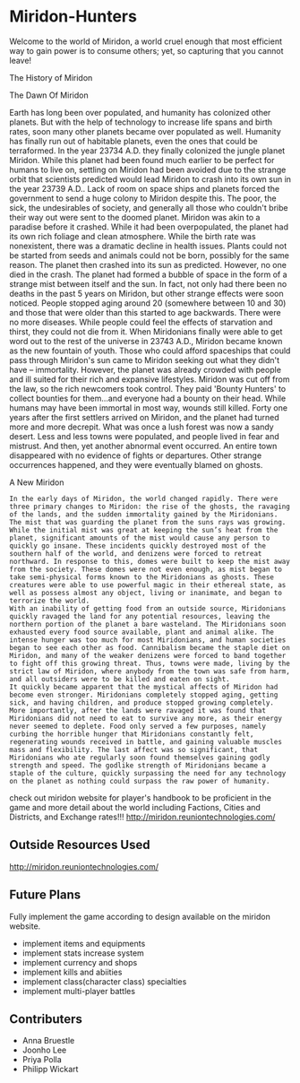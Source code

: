 # Miridon-Hunters
Welcome to the world of Miridon, a world cruel enough that most efficient way to gain power is to consume others; yet, so capturing that you cannot leave!

The History of Miridon

The Dawn Of Miridon 

   Earth has long been over populated, and humanity has colonized other planets.  But with the help of technology to increase life spans and birth rates, soon many other planets became over populated as well.  Humanity has finally run out of habitable planets, even the ones that could be terraformed.  In the year 23734 A.D. they finally colonized the jungle planet Miridon.  While this planet had been found much earlier to be perfect for humans to live on, settling on Miridon had been avoided due to the strange orbit that scientists predicted would lead Miridon to crash into its own sun in the year 23739 A.D..  Lack of room on space ships and planets forced the government to send a huge colony to Miridon despite this.  The poor, the sick, the undesirables of society, and generally all those who couldn't bribe their way out were sent to the doomed planet.  Miridon was akin to a paradise before it crashed.  While it had been overpopulated, the planet had its own rich foliage and clean atmosphere.  While the birth rate was nonexistent, there was a dramatic decline in health issues.   Plants could not be started from seeds and animals could not be born, possibly for the same reason.
    The planet then crashed into its sun as predicted.  However, no one died in the crash.  The planet had formed a bubble of space in the form of a strange mist between itself and the sun.  In fact, not only had there been no deaths in the past 5 years on Miridon, but other strange effects were soon noticed.  People stopped aging around 20 (somewhere between 10 and 30) and those that were older than this started to age backwards.  There were no more diseases.  While people could feel the effects of starvation and thirst, they could not die from it.  When Miridonians finally were able to get word out to the rest of the universe in 23743 A.D., Miridon became known as the new fountain of youth.
    Those who could afford spaceships that could pass through Miridon's sun came to Miridon seeking out what they didn't have – immortality.  However, the planet was already crowded with people and ill suited for their rich and expansive lifestyles.  Miridon was cut off from the law, so the rich newcomers took control.  They paid 'Bounty Hunters' to collect bounties for them...and everyone had a bounty on their head.  While humans may have been immortal in most way, wounds still killed.
    Forty one years after the first settlers arrived on Miridon, and the planet had turned more and more decrepit.  What was once a lush forest was now a sandy desert.  Less and less towns were populated, and people lived in fear and mistrust.  And then, yet another abnormal event occurred.  An entire town disappeared with no evidence of fights or departures.  Other strange occurrences happened, and they were eventually blamed on ghosts.

A New Miridon

    In the early days of Miridon, the world changed rapidly. There were three primary changes to Miridon: the rise of the ghosts, the ravaging of the lands, and the sudden immortality gained by the Miridonians.
    The mist that was guarding the planet from the suns rays was growing. While the initial mist was great at keeping the sun’s heat from the planet, significant amounts of the mist would cause any person to quickly go insane. These incidents quickly destroyed most of the southern half of the world, and denizens were forced to retreat northward. In response to this, domes were built to keep the mist away from the society. These domes were not even enough, as mist began to take semi-physical forms known to the Miridonians as ghosts. These creatures were able to use powerful magic in their ethereal state, as well as possess almost any object, living or inanimate, and began to terrorize the world.
    With an inability of getting food from an outside source, Miridonians quickly ravaged the land for any potential resources, leaving the northern portion of the planet a bare wasteland. The Miridonians soon exhausted every food source available, plant and animal alike. The intense hunger was too much for most Miridonians, and human societies began to see each other as food. Cannibalism became the staple diet on Miridon, and many of the weaker denizens were forced to band together to fight off this growing threat. Thus, towns were made, living by the strict law of Miridon, where anybody from the town was safe from harm, and all outsiders were to be killed and eaten on sight.
    It quickly became apparent that the mystical affects of Miridon had become even stronger. Miridonians completely stopped aging, getting sick, and having children, and produce stopped growing completely. More importantly, after the lands were ravaged it was found that Miridonians did not need to eat to survive any more, as their energy never seemed to deplete. Food only served a few purposes, namely curbing the horrible hunger that Miridonians constantly felt, regenerating wounds received in battle, and gaining valuable muscles mass and flexibility. The last affect was so significant, that Miridonians who ate regularly soon found themselves gaining godly strength and speed. The godlike strength of Miridonians became a staple of the culture, quickly surpassing the need for any technology on the planet as nothing could surpass the raw power of humanity.

check out miridon website for player's handbook to be proficient in the game and more detail about the world including Factions, Cities and Districts, and Exchange rates!!!
http://miridon.reuniontechnologies.com/

## Outside Resources Used
http://miridon.reuniontechnologies.com/


## Future Plans
Fully implement the game according to design available on the miridon website.
- implement items and equipments
- implement stats increase system
- implement currency and shops
- implement kills and abiities
- implement class(character class) specialties 
- implement multi-player battles

## Contributers
* Anna Bruestle
* Joonho Lee
* Priya Polla
* Philipp Wickart